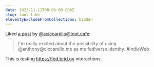 ```yaml
---
date: 2022-11-11T08:06:08.806Z
slug: toot-like
eleventyExcludeFromCollections: hidden
---
```

<div class="h-cite u-like-of">
Liked <a class="u-url" href="https://toot.cafe/web/@aciccarello/109324149667546772">a post</a> by
<span class="p-author h-card"><a class="u-url p-name" href="https://toot.cafe/@aciccarello">@aciccarello@toot.cafe</a></span>:
<blockquote class="e-content"><p>I'm really excited about the possibility of using @anthony@ciccarello.me as me fediverse identity. #IndieWeb</p></blockquote>
</div>

This is testing https://fed.brid.gy interactions.